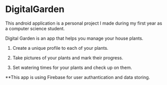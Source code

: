 # DigitalGarden
This android application is a personal project I made during my first year as a computer science student.

Digital Garden is an app that helps you manage your house plants.

1. Create a unique profile to each of your plants.

2. Take pictures of your plants and mark their progress.

3. Set watering times for your plants and check up on them.

**This app is using Firebase for user authantication and data storing.
